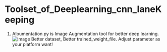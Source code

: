 # Toolset_of_Deeplearning_cnn_laneKeeping

1. Albumentation.py is Image Augmentation tool for better deep learning.
![image](https://github.com/KuriosKat/Deeplearning_cnn_laneKeeping/assets/101084482/6d0a781f-5429-42e6-88bf-976a1c9e980f)
Better dataset, Better trained_weight_file.
Adjust parameter as your platform want! 


